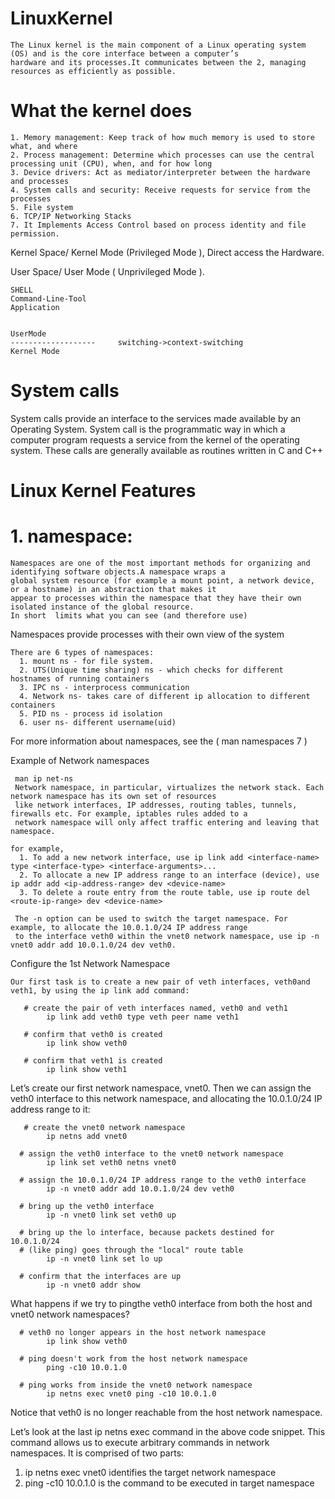 # LinuxKernel
    The Linux kernel is the main component of a Linux operating system (OS) and is the core interface between a computer’s 
    hardware and its processes.It communicates between the 2, managing resources as efficiently as possible.

# What the kernel does
    1. Memory management: Keep track of how much memory is used to store what, and where
    2. Process management: Determine which processes can use the central processing unit (CPU), when, and for how long
    3. Device drivers: Act as mediator/interpreter between the hardware and processes
    4. System calls and security: Receive requests for service from the processes
    5. File system
    6. TCP/IP Networking Stacks
    7. It Implements Access Control based on process identity and file permission.
Kernel Space/ Kernel Mode (Privileged Mode ), Direct access the Hardware.
 
User Space/ User Mode ( Unprivileged Mode ).

    SHELL
    Command-Line-Tool
    Application


    UserMode
    -------------------		switching->context-switching
    Kernel Mode		

# System calls
 System calls provide an interface to the services made available by an Operating System.
 System call is the programmatic way in which a computer program requests a service from the kernel of the operating system.
 These calls are generally available as routines written in C and C++

# Linux Kernel Features
# 1. namespace: 
    Namespaces are one of the most important methods for organizing and identifying software objects.A namespace wraps a
    global system resource (for example a mount point, a network device, or a hostname) in an abstraction that makes it 
    appear to processes within the namespace that they have their own isolated instance of the global resource.
    In short  limits what you can see (and therefore use)

Namespaces provide processes with their own view of the system

    There are 6 types of namespaces:
      1. mount ns - for file system.
      2. UTS(Unique time sharing) ns - which checks for different hostnames of running containers
      3. IPC ns - interprocess communication
      4. Network ns- takes care of different ip allocation to different containers
      5. PID ns - process id isolation
      6. user ns- different username(uid)
For more information about namespaces, see the ( man namespaces 7 )
   
Example of Network namespaces

     man ip net-ns
     Network namespace, in particular, virtualizes the network stack. Each network namespace has its own set of resources
     like network interfaces, IP addresses, routing tables, tunnels, firewalls etc. For example, iptables rules added to a
     network namespace will only affect traffic entering and leaving that namespace.
     
    for example,
      1. To add a new network interface, use ip link add <interface-name> type <interface-type> <interface-arguments>...
      2. To allocate a new IP address range to an interface (device), use ip addr add <ip-address-range> dev <device-name>
      3. To delete a route entry from the route table, use ip route del <route-ip-range> dev <device-name>

     The -n option can be used to switch the target namespace. For example, to allocate the 10.0.1.0/24 IP address range 
     to the interface veth0 within the vnet0 network namespace, use ip -n vnet0 addr add 10.0.1.0/24 dev veth0.
 
Configure the 1st Network Namespace    
     
    Our first task is to create a new pair of veth interfaces, veth0and veth1, by using the ip link add command:
       
       # create the pair of veth interfaces named, veth0 and veth1
            ip link add veth0 type veth peer name veth1

       # confirm that veth0 is created
            ip link show veth0

       # confirm that veth1 is created
            ip link show veth1
    
Let’s create our first network namespace, vnet0. Then we can assign the veth0 interface to this network namespace, and 
allocating the 10.0.1.0/24 IP address range to it:

       # create the vnet0 network namespace
            ip netns add vnet0

      # assign the veth0 interface to the vnet0 network namespace
            ip link set veth0 netns vnet0

      # assign the 10.0.1.0/24 IP address range to the veth0 interface
            ip -n vnet0 addr add 10.0.1.0/24 dev veth0

      # bring up the veth0 interface
            ip -n vnet0 link set veth0 up

      # bring up the lo interface, because packets destined for 10.0.1.0/24
      # (like ping) goes through the "local" route table
            ip -n vnet0 link set lo up 

      # confirm that the interfaces are up
            ip -n vnet0 addr show

What happens if we try to pingthe veth0 interface from both the host and vnet0 network namespaces?
 
      # veth0 no longer appears in the host network namespace
            ip link show veth0            

      # ping doesn't work from the host network namespace
            ping -c10 10.0.1.0

      # ping works from inside the vnet0 network namespace
            ip netns exec vnet0 ping -c10 10.0.1.0
            
Notice that veth0 is no longer reachable from the host network namespace.

Let’s look at the last ip netns exec command in the above code snippet. This command allows us to execute arbitrary 
commands in network namespaces.
It is comprised of two parts:
 1. ip netns exec vnet0 identifies the target network namespace
 2. ping -c10 10.0.1.0 is the command to be executed in target namespace

